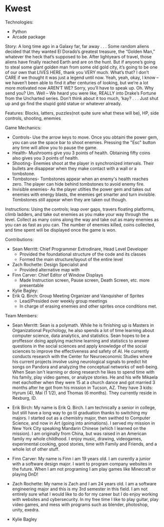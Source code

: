 # Kwest

Technologies:
* Python
* Arcade package

Story:
A long time ago in a Galaxy far, far away . . .
Some random aliens decided that they wanted El Dorado’s greatest treasure, the “Golden Man,” whatever the heck that’s supposed to be.
After lightyears of travel, those aliens have finally reached Earth and are on the hunt.
But if anyone’s going to steal some giant golden man from some old gold city, it’s going to be one of our own that LIVES HERE, thank you VERY much.
What’s that?
I don’t CARE if we thought it was just a legend until now.
Yeah, yeah, okay, I know – we haven’t been able to find it after centuries of looking, but we’re a lot more motivated now AREN’T WE?
Sorry, you’ll have to speak up.
Oh. Why send you? Um. Well – We heard you were like, REALLY into Drake’s Fortune from the Uncharted series.
Don’t think about it too much, ‘kay?
 . . . Just shut up and go find the stupid gold statue or whatever already. 

Features:
Blocks, latters, puzzles(not quite sure what these will be), HP, side controls, shooting, enemies 

Game Mechanics:
* Controls- Use the arrow keys to move. Once you obtaini the power gem, you can use the space bar to shoot enemies. Pressing the "Esc" button any time will allow you to pause the game. 
* Health- Mushrooms give you 3 points of health. Obtaining fifty coins also gives you 3 points of health.
* Shooting- Enemies shoot at the player in synchronized intervals. Their bullets are disappear when they make contact with a wall or a tombstone.
* Tombstones- Tombstones appear when an enemy's health reaches zero. The player can hide behind tombstones to avoid enemy fire.
* Invisible enemies- As the player utilties the power gem and takes out enemies with energy blasts, the enemies get smarter and turn invisible. Tombstones still appear when they are taken out though.

Instructions:
Using the controls; leap over gaps, travers floating platforms, climb ladders, and take out enemies as you make your way through the level. Collect as many coins along the way and take out as many enemies as you can as fast as you can. The number of enemies killed, coins collected, and time spent will be displayed once the game is won. 


Contributions:
* Sean Merritt: Chief Programmer Extrodinare, Head Level Developer
  - Provided the foundational structure of the code and its classes
  - Formed the main structure/layout of the entire level
* Zach Rochette: Design Specialist and 
  - Provided alternative map with 
* Finn Carver: Chief Editor of Window Displays 
  - Made Instruction screen, Pause screen, Death Screen, etc. more presentable
* Kylie Bagley: 
* Erik Q. Birch: Group Meeting Organizer and Vanquisher of Sprites
  - Lead/Presided over weekly group meetings 
  - In charge of erasing enemies and other sprites once conditions met.

Team Members:
* Sean Merritt: Sean is a polymath. While he is finishing up is Masters in Organizational Psychology, he also spends a lot of time learning about computer science, data analytics, and statistics. Sean hopes to be a proffessor doing applying machine learning and statistics to answer questions in the social sciences and apply knowledge of the social sciences to improve the effectiveness and safety of AI. He currently conducts research with the Center for Neuroeconomic Studies where his current projects involve using neurological signals to predict hit songs on Pandora and analyzing the conceptual networks of well-being. When Sean isn't learning or doing research he likes to spend time with his family, play video games, or analyze stories. He and his wife Mikaela met eachother when they were 15 at a church dance and got married 3 months after he got from his mission in Tucson, AZ. They have 3 kids: Hyrum (4), Mai (1 1/2), and Thomas (6 months). They currently reside in Rexburg, ID.  

* Erik Birch: My name is Erik Q. Birch. I am technically a senior in college, but still have a long way to go til graduation thanks to switching my majors. I started out as a chemistry major, then swithed to Computer Science, and now in Art (going into animations). I served my mission in New York City speaking Mandarin Chinese (which I learned on the mission). I am originally from China, but was raised in an American family my whole childhood. I enjoy music, drawing, videogames, experimental cooking, good stories, time with Family and Friends, and a whole lot of other stuff.

* Finn Carver: My name is Finn i am 19 years old. I am curently a junior with a software design major. I want to program company websites in the future. When I am not programing I am play games like Minecraft or playing DnD!

* Zach Rochette: My name is Zach and I am 24 years old. I am a software engineering major and this is my 3rd semester in this field. I am not entirely sure what I would like to do for my career but I do enjoy working with websites and cybersecurity. In my free time I like to play guitar, play video games, and mess with programs such as blender, photoshop, unity, exedra. 

* Kylie Bagley
